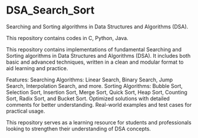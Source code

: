 # DSA_Search_Sort
Searching and Sorting algorithms in Data Structures and Algorithms (DSA).

This repository contains codes in C, Python, Java.

This repository contains implementations of fundamental Searching and Sorting algorithms in Data Structures and Algorithms (DSA). It includes both basic and advanced techniques, written in a clean and modular format to aid learning and practice.

Features: Searching Algorithms: Linear Search, Binary Search, Jump Search, Interpolation Search, and more. Sorting Algorithms: Bubble Sort, Selection Sort, Insertion Sort, Merge Sort, Quick Sort, Heap Sort, Counting Sort, Radix Sort, and Bucket Sort. Optimized solutions with detailed comments for better understanding. Real-world examples and test cases for practical usage.

This repository serves as a learning resource for students and professionals looking to strengthen their understanding of DSA concepts.
